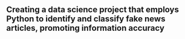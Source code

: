 ## Creating a data science project that employs Python to identify and classify fake news articles, promoting information accuracy